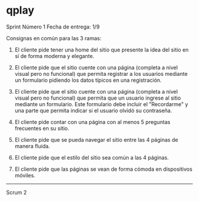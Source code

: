 # qplay

Sprint Número 1
Fecha de entrega: 1/9

Consignas en común para las 3 ramas:

1) El cliente pide tener una home del sitio que presente la idea del sitio en sí de forma moderna y elegante.

2) El cliente pide que el sitio cuente con una página (completa a nivel visual pero no funcional) que permita registrar a los usuarios mediante un formulario pidiendo los datos típicos en una registración.

3) El cliente pide que el sitio cuente con una página (completa a nivel visual pero no funcional) que permita que un usuario ingrese al sitio mediante un formulario. Este formulario debe incluir el "Recordarme" y una parte que permita indicar si el usuario olvidó su contraseña.

4) El cliente pide contar con una página con al menos 5 preguntas frecuentes en su sitio.

5) El cliente pide que se pueda navegar el sitio entre las 4 páginas de manera fluida.

6) El cliente pide que el estilo del sitio sea común a las 4 páginas.

7) El cliente pide que las páginas se vean de forma cómoda en dispositivos móviles.

------------------------------------------------------------------------

Scrum 2
